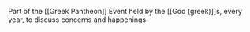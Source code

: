 Part of the [[Greek Pantheon]]
Event held by the [[God (greek)]]s, every year, to discuss concerns and happenings
